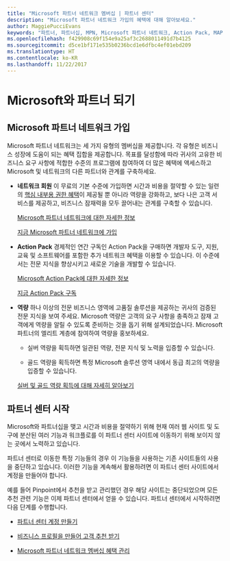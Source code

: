 ```yaml
---
title: "Microsoft 파트너 네트워크 멤버십 | 파트너 센터"
description: "Microsoft 파트너 네트워크 가입의 혜택에 대해 알아보세요."
author: MaggiePucciEvans
keywords: "파트너, 파트너십, MPN, Microsoft 파트너 네트워크, Action Pack, MAPS, Action Pack 구독, 혜택, MPN 혜택, 멤버십"
ms.openlocfilehash: f429908c69f154e9a25af3c2688011491d7b4125
ms.sourcegitcommit: d5ce1bf171e535b0236bcd1e6dfbc4ef01ebd209
ms.translationtype: HT
ms.contentlocale: ko-KR
ms.lasthandoff: 11/22/2017
---
```

# <a name="partner-with-microsoft"></a>Microsoft와 파트너 되기

## <a name="join-the-microsoft-partner-network"></a>Microsoft 파트너 네트워크 가입

Microsoft 파트너 네트워크는 세 가지 유형의 멤버십을 제공합니다. 각 유형은 비즈니스 성장에 도움이 되는 혜택 집합을 제공합니다. 목표를 달성함에 따라 귀사의 고유한 비즈니스 요구 사항에 적합한 수준의 프로그램에 참여하여 더 많은 혜택에 액세스하고 Microsoft 및 네트워크의 다른 파트너와 관계를 구축하세요.

-   **네트워크 회원** 이 무료의 기본 수준에 가입하면 시간과 비용을 절약할 수 있는 일련의 [핵심 내부용 권한 혜택](https://partner.microsoft.com/membership/core-benefits)이 제공될 뿐 아니라 역량을 강화하고, 보다 나은 고객 서비스를 제공하고, 비즈니스 잠재력을 모두 끌어내는 관계를 구축할 수 있습니다.

    [Microsoft 파트너 네트워크에 대한 자세한 정보](https://partner.microsoft.com/membership/how-it-works)

    [지금 Microsoft 파트너 네트워크에 가입](https://partners.microsoft.com/PartnerProgram/simplifiedenrollment.aspx)

-   **Action Pack** 경제적인 연간 구독인 Action Pack을 구매하면 개발자 도구, 지원, 교육 및 소프트웨어를 포함한 추가 네트워크 혜택을 이용할 수 있습니다. 이 수준에서는 전문 지식을 향상시키고 새로운 기술을 개발할 수 있습니다.

    [Microsoft Action Pack에 대한 자세한 정보](https://partner.microsoft.com/membership/action-pack)

    [지금 Action Pack 구독](mpn-get-action-pack.md)

-   **역량** 하나 이상의 전문 비즈니스 영역에 고품질 솔루션을 제공하는 귀사의 검증된 전문 지식을 보여 주세요. Microsoft 역량은 고객의 요구 사항을 충족하고 잠재 고객에게 역량을 알릴 수 있도록 준비하는 것을 돕기 위해 설계되었습니다. Microsoft 파트너의 엘리트 계층에 참여하여 역량을 홍보하세요.

    -   실버 역량을 획득하면 일관된 역량, 전문 지식 및 노력을 입증할 수 있습니다.

    -   골드 역량을 획득하면 특정 Microsoft 솔루션 영역 내에서 동급 최고의 역량을 입증할 수 있습니다.

    [실버 및 골드 역량 획득에 대해 자세히 알아보기](https://partner.microsoft.com/membership/competencies)

   
## <a name="get-started-with-partner-center"></a>파트너 센터 시작

Microsoft와 파트너십을 맺고 시간과 비용을 절약하기 위해 현재 여러 웹 사이트 및 도구에 분산된 여러 기능과 워크플로를 이 파트너 센터 사이트에 이동하기 위해 보이지 않는 곳에서 노력하고 있습니다. 

파트너 센터로 이동한 특정 기능들의 경우 이 기능들을 사용하는 기존 사이트들의 사용을 중단하고 있습니다. 이러한 기능을 계속해서 활용하려면 이 파트너 센터 사이트에서 계정을 만들어야 합니다. 

예를 들어 Pinpoint에서 추천을 받고 관리했던 경우 해당 사이트는 중단되었으며 모든 추천 관련 기능은 이제 파트너 센터에서 얻을 수 있습니다. 파트너 센터에서 시작하려면 다음 단계를 수행합니다.   

-   [파트너 센터 계정 만들기](mpn-create-a-partner-center-account.md)

-   [비즈니스 프로필을 만들어 고객 추천 받기](create-a-marketing-profile.md)

-   [Microsoft 파트너 네트워크 멤버십 혜택 관리](manage-your-partner-network-benefits.md)

